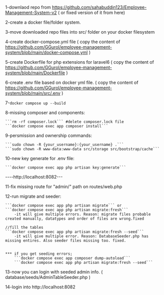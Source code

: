 1-downlaod repo from https://github.com/sahabuddin123/Employee-Management-System-v2
( or fixed version of it from here)

2-create a docker file/folder system.

3-move downloaded repo files into src/ folder on your docker filesystem

4-create docker-compose.yml file ( copy the content of https://github.com/GGurol/employee-management-system/blob/main/docker-compose.yml )

5-create Dockerfile for php extensions for laravel6 ( copy the content of https://github.com/GGurol/employee-management-system/blob/main/Dockerfile )

6-create .env file based on docker yml file. ( copy the content of  https://github.com/GGurol/employee-management-system/blob/main/src/.env ) 

7-```docker compose up --build```

8-missing composer and components:

    ```rm -rf composer.lock``` #delete composer.lock file 
    ```docker compose exec app composer install```
    
9-persmission and ownership commands:

    ```sudo chown -R {your_username}:{your_username} .```
    ```sudo chown -R www-data:www-data src/storage src/bootstrap/cache```
    
    
10-new key generate for .env file:

    ```docker compose exec app php artisan key:generate```
    
    
----http://localhost:8082---
    
    
11-fix missing route for "admin/" path on routes/web.php

12-run migrate and seeder:

    ```docker compose exec app php artisan migrate``` or
    ```docker compose exec app php artisan migrate:fresh```
        -it will give multiple errors. Reason: migrate files probable created manually, datatypes and order of files are wrong.fixed
    
    //fill the tables
    ```docker compose exec app php artisan migrate:fresh --seed```
        -it will give multiple error. Reason: DatabaseSeeder.php has missing entires. Also seeder files missing too. fixed.
        
        
    *** if you get seeding errors;
        ```docker compose exec app composer dump-autoload```
        ```docker compose exec app php artisan migrate:fresh --seed```
        
13-now you can login with seeded admin info. ( database/seeds/AdminTableSeeder.php )

14-login into http://localhost:8082

